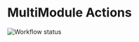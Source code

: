# MultiModule Actions

![Workflow status](https://github.com/emmanuelramosdevops/multimodule-actions/workflows/client.yml/badge.svg)